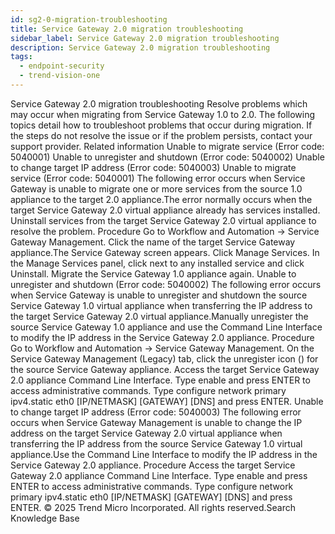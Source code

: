 ```yaml
---
id: sg2-0-migration-troubleshooting
title: Service Gateway 2.0 migration troubleshooting
sidebar_label: Service Gateway 2.0 migration troubleshooting
description: Service Gateway 2.0 migration troubleshooting
tags:
  - endpoint-security
  - trend-vision-one
---
```


 Service Gateway 2.0 migration troubleshooting Resolve problems which may occur when migrating from Service Gateway 1.0 to 2.0. The following topics detail how to troubleshoot problems that occur during migration. If the steps do not resolve the issue or if the problem persists, contact your support provider. Related information Unable to migrate service (Error code: 5040001) Unable to unregister and shutdown (Error code: 5040002) Unable to change target IP address (Error code: 5040003) Unable to migrate service (Error code: 5040001) The following error occurs when Service Gateway is unable to migrate one or more services from the source 1.0 appliance to the target 2.0 appliance.The error normally occurs when the target Service Gateway 2.0 virtual appliance already has services installed. Uninstall services from the target Service Gateway 2.0 virtual appliance to resolve the problem. Procedure Go to Workflow and Automation → Service Gateway Management. Click the name of the target Service Gateway appliance.The Service Gateway screen appears. Click Manage Services. In the Manage Services panel, click next to any installed service and click Uninstall. Migrate the Service Gateway 1.0 appliance again. Unable to unregister and shutdown (Error code: 5040002) The following error occurs when Service Gateway is unable to unregister and shutdown the source Service Gateway 1.0 virtual appliance when transferring the IP address to the target Service Gateway 2.0 virtual appliance.Manually unregister the source Service Gateway 1.0 appliance and use the Command Line Interface to modify the IP address in the Service Gateway 2.0 appliance. Procedure Go to Workflow and Automation → Service Gateway Management. On the Service Gateway Management (Legacy) tab, click the unregister icon () for the source Service Gateway appliance. Access the target Service Gateway 2.0 appliance Command Line Interface. Type enable and press ENTER to access administrative commands. Type configure network primary ipv4.static eth0 [IP/NETMASK] [GATEWAY] [DNS] and press ENTER. Unable to change target IP address (Error code: 5040003) The following error occurs when Service Gateway Management is unable to change the IP address on the target Service Gateway 2.0 virtual appliance when transferring the IP address from the source Service Gateway 1.0 virtual appliance.Use the Command Line Interface to modify the IP address in the Service Gateway 2.0 appliance. Procedure Access the target Service Gateway 2.0 appliance Command Line Interface. Type enable and press ENTER to access administrative commands. Type configure network primary ipv4.static eth0 [IP/NETMASK] [GATEWAY] [DNS] and press ENTER. © 2025 Trend Micro Incorporated. All rights reserved.Search Knowledge Base